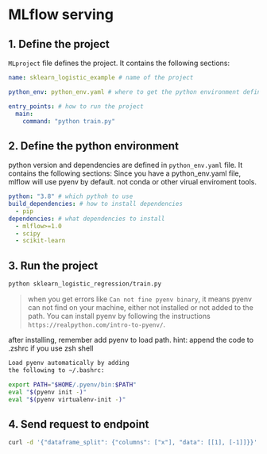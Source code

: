 # MLflow serving


## 1. Define the project
`MLproject` file defines the project. It contains the following sections:
```yaml
name: sklearn_logistic_example # name of the project

python_env: python_env.yaml # where to get the python environment definition file

entry_points: # how to run the project
  main:
    command: "python train.py"
```


## 2. Define the python environment
python version and dependencies are defined in `python_env.yaml` file. It contains the following sections:
Since you have a python_env.yaml file, mlflow will use pyenv by default. not conda or other virual enviroment tools.
```yaml
python: "3.8" # which pythoh to use
build_dependencies: # how to install dependencies
  - pip
dependencies: # what dependencies to install
  - mlflow>=1.0
  - scipy
  - scikit-learn
```

## 3. Run the project
```bash
python sklearn_logistic_regression/train.py
```

> when you get errors like `Can not fine pyenv binary`, it means pyenv can not find on your machine, either not installed or not added to the path. You can install pyenv by following the instructions `https://realpython.com/intro-to-pyenv/`.

after installing, remember add pyenv to load path.
hint: append the code to .zshrc if you use zsh shell
```bash
Load pyenv automatically by adding
the following to ~/.bashrc:

export PATH="$HOME/.pyenv/bin:$PATH"
eval "$(pyenv init -)"
eval "$(pyenv virtualenv-init -)"
```

## 4. Send request to endpoint
```bash
curl -d '{"dataframe_split": {"columns": ["x"], "data": [[1], [-1]]}}' -H 'Content-Type: application/json' -X POST localhost:5000/invocations
```


